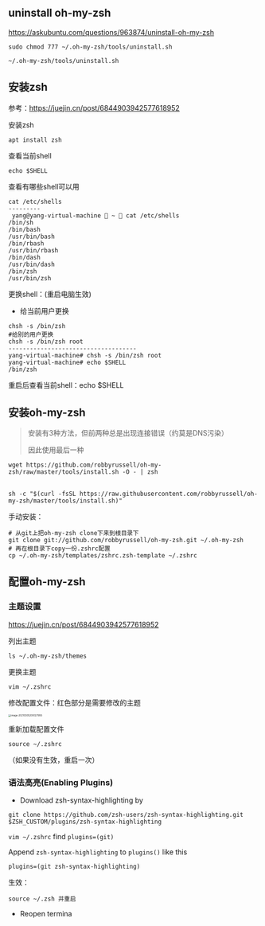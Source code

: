 ## uninstall oh-my-zsh

https://askubuntu.com/questions/963874/uninstall-oh-my-zsh

```
sudo chmod 777 ~/.oh-my-zsh/tools/uninstall.sh

~/.oh-my-zsh/tools/uninstall.sh
```

## 安装zsh

参考：https://juejin.cn/post/6844903942577618952

安装zsh

```shell
apt install zsh
```

查看当前shell

```shell
echo $SHELL
```

查看有哪些shell可以用

```shell
cat /etc/shells
---------
 yang@yang-virtual-machine  ~  cat /etc/shells
/bin/sh
/bin/bash
/usr/bin/bash
/bin/rbash
/usr/bin/rbash
/bin/dash
/usr/bin/dash
/bin/zsh
/usr/bin/zsh
```

更换shell：(重启电脑生效)

- 给当前用户更换

```shell
chsh -s /bin/zsh 
#给别的用户更换
chsh -s /bin/zsh root
------------------------------------
yang-virtual-machine# chsh -s /bin/zsh root
yang-virtual-machine# echo $SHELL
/bin/zsh
```

重启后查看当前shell：echo $SHELL



## 安装oh-my-zsh

> 安装有3种方法，但前两种总是出现连接错误（约莫是DNS污染）
>
> 因此使用最后一种

```shell
wget https://github.com/robbyrussell/oh-my-zsh/raw/master/tools/install.sh -O - | zsh
```

## 

```shell
sh -c "$(curl -fsSL https://raw.githubusercontent.com/robbyrussell/oh-my-zsh/master/tools/install.sh)"
```

手动安装：

```shell
# 从git上把oh-my-zsh clone下来到根目录下
git clone git://github.com/robbyrussell/oh-my-zsh.git ~/.oh-my-zsh
# 再在根目录下copy一份.zshrc配置
cp ~/.oh-my-zsh/templates/zshrc.zsh-template ~/.zshrc
```



## 配置oh-my-zsh

### 主题设置

https://juejin.cn/post/6844903942577618952

列出主题

```shell
ls ~/.oh-my-zsh/themes
```

更换主题

```shell
vim ~/.zshrc
```

修改配置文件：红色部分是需要修改的主题

<img src="../Operating System/一些方法.assets/image-20210305200027906.png" alt="image-20210305200027906" style="zoom: 33%;" />

重新加载配置文件

```
source ~/.zshrc
```

（如果没有生效，重启一次）

### 语法高亮(Enabling Plugins)

- Download zsh-syntax-highlighting by

```shell
git clone https://github.com/zsh-users/zsh-syntax-highlighting.git $ZSH_CUSTOM/plugins/zsh-syntax-highlighting
```

`vim ~/.zshrc` find `plugins=(git)`

Append `zsh-syntax-highlighting` to `plugins()` like this

```shell
plugins=(git zsh-syntax-highlighting)
```

生效：

```
source ~/.zsh 并重启
```



- Reopen termina



